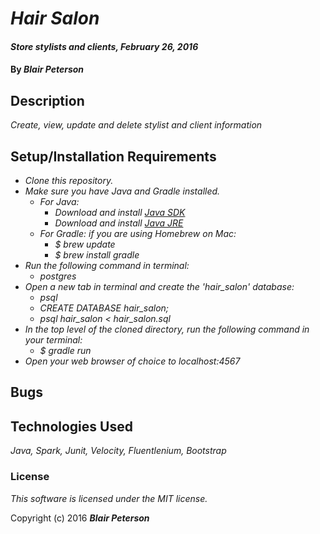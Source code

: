 # _Hair Salon_

#### _Store stylists and clients, February 26, 2016_

#### By _**Blair Peterson**_

## Description

_Create, view, update and delete stylist and client information_

## Setup/Installation Requirements

* _Clone this repository._
* _Make sure you have Java and Gradle installed._
    * _For Java:_
        * _Download and install [Java SDK](http://www.oracle.com/technetwork/java/javase/downloads/jdk8-downloads-2133151.html)_
        * _Download and install [Java JRE](http://www.java.com/en/)_
    * _For Gradle: if you are using Homebrew on Mac:_
        * _$ brew update_
        * _$ brew install gradle_
* _Run the following command in terminal:_
  * _postgres_
* _Open a new tab in terminal and create the 'hair_salon' database:_
  * _psql_
  * _CREATE DATABASE hair_salon;_
  * _psql hair_salon < hair_salon.sql_
* _In the top level of the cloned directory, run the following command in your terminal:_
    * _$ gradle run_
* _Open your web browser of choice to localhost:4567_

## Bugs

## Technologies Used

_Java, Spark, Junit, Velocity, Fluentlenium, Bootstrap_

### License

_This software is licensed under the MIT license._

Copyright (c) 2016 _**Blair Peterson**_
